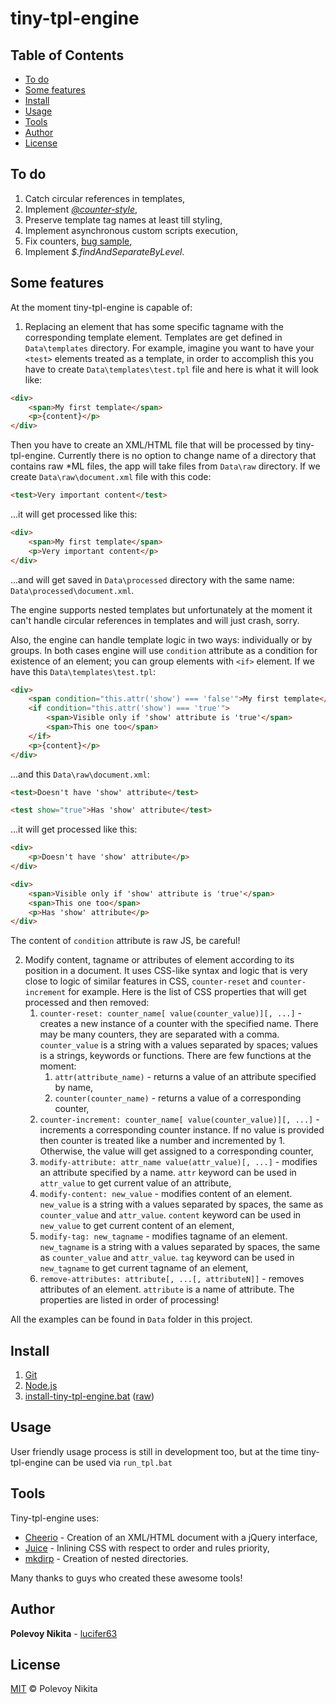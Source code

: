 # tiny-tpl-engine

## Table of Contents

- [To do](#to-do)
- [Some features](#some-features)
- [Install](#install)
- [Usage](#usage)
- [Tools](#tools)
- [Author](#author)
- [License](#license)

## To do

1. Catch circular references in templates,
1. Implement [*@counter-style*](https://developer.mozilla.org/en-US/docs/Web/CSS/%40counter-style),
1. Preserve template tag names at least till styling,
1. Implement asynchronous custom scripts execution,
1. Fix counters, [bug sample](https://jsfiddle.net/lucifer63/c4gvc66j/),
1. Implement *$.findAndSeparateByLevel*.

## Some features

At the moment tiny-tpl-engine is capable of:
1. Replacing an element that has some specific tagname with the corresponding template element. Templates are get defined in `Data\templates` directory. For example, imagine you want to have your `<test>` elements treated as a template, in order to accomplish this you have to create `Data\templates\test.tpl` file and here is what it will look like:

```html
<div>
    <span>My first template</span>
    <p>{content}</p>
</div>
```

Then you have to create an XML/HTML file that will be processed by tiny-tpl-engine. Currently there is no option to change name of a directory that contains raw *ML files, the app will take files from `Data\raw` directory. If we create `Data\raw\document.xml` file with this code:

```html
<test>Very important content</test>
```

...it will get processed like this:

```html
<div>
    <span>My first template</span>
    <p>Very important content</p>
</div>
```
...and will get saved in `Data\processed` directory with the same name: `Data\processed\document.xml`.

The engine supports nested templates but unfortunately at the moment it can't handle circular references in templates and will just crash, sorry.

Also, the engine can handle template logic in two ways: individually or by groups. In both cases engine will use `condition` attribute as a condition for existence of an element; you can group elements with `<if>` element. If we have this `Data\templates\test.tpl`:

```html
<div>
    <span condition="this.attr('show') === 'false'">My first template</span>
    <if condition="this.attr('show') === 'true'">
        <span>Visible only if 'show' attribute is 'true'</span>
        <span>This one too</span>
    </if>
    <p>{content}</p>
</div>
```

...and this `Data\raw\document.xml`:

```html
<test>Doesn't have 'show' attribute</test>

<test show="true">Has 'show' attribute</test>
```

...it will get processed like this:
```html
<div>
    <p>Doesn't have 'show' attribute</p>
</div>

<div>
    <span>Visible only if 'show' attribute is 'true'</span>
    <span>This one too</span>
    <p>Has 'show' attribute</p>
</div>
```
The content of `condition` attribute is raw JS, be careful!

2. Modify content, tagname or attributes of element according to its position in a document. It uses CSS-like syntax and logic that is very close to logic of similar features in CSS, `counter-reset` and `counter-increment` for example. Here is the list of CSS properties that will get processed and then removed:
    1. `counter-reset: counter_name[ value(counter_value)][, ...]` - creates a new instance of a counter with the specified name. There may be many counters, they are separated with a comma. `counter_value` is a string with a values separated by spaces; values is a strings, keywords or functions. There are few functions at the moment: 
        1. `attr(attribute_name)` - returns a value of an attribute specified by name,
        2. `counter(counter_name)` - returns a value of a corresponding counter,
    2. `counter-increment: counter_name[ value(counter_value)][, ...]` - increments a corresponding counter instance. If no value is provided then counter is treated like a number and incremented by 1. Otherwise, the value will get assigned to a corresponding counter,
    3. `modify-attribute: attr_name value(attr_value)[, ...]` - modifies an attribute specified by a name. `attr` keyword can be used in `attr_value` to get current value of an attribute,
    4. `modify-content: new_value` - modifies content of an element. `new_value` is a string with a values separated by spaces, the same as `counter_value` and `attr_value`. `content` keyword can be used in `new_value` to get current content of an element,
    5. `modify-tag: new_tagname` - modifies tagname of an element. `new_tagname` is a string with a values separated by spaces, the same as `counter_value` and `attr_value`. `tag` keyword can be used in `new_tagname` to get current tagname of an element,
    6. `remove-attributes: attribute[, ...[, attributeN]]` - removes attributes of an element. `attribute` is a name of attribute.
The properties are listed in order of processing!

All the examples can be found in `Data` folder in this project.

## Install

1. [Git](https://git-scm.com/downloads)
1. [Node.js](https://nodejs.org/en/)
1. [install-tiny-tpl-engine.bat](https://github.com/lucifer63/tiny-tpl-engine/blob/master/install-tiny-tpl-engine.bat) ([raw](https://raw.githubusercontent.com/lucifer63/tiny-tpl-engine/master/install-tiny-tpl-engine.bat))

## Usage

User friendly usage process is still in development too, but at the time tiny-tpl-engine can be used via `run_tpl.bat`

## Tools

Tiny-tpl-engine uses:

* [Cheerio](https://github.com/cheeriojs/cheerio) - Creation of an XML/HTML document with a jQuery interface,
* [Juice](https://github.com/Automattic/juice) - Inlining CSS with respect to order and rules priority,
* [mkdirp](https://github.com/substack/node-mkdirp) - Creation of nested directories.

Many thanks to guys who created these awesome tools!

## Author

**Polevoy Nikita** - [lucifer63](https://github.com/lucifer63)

## License

[MIT](LICENSE) © Polevoy Nikita